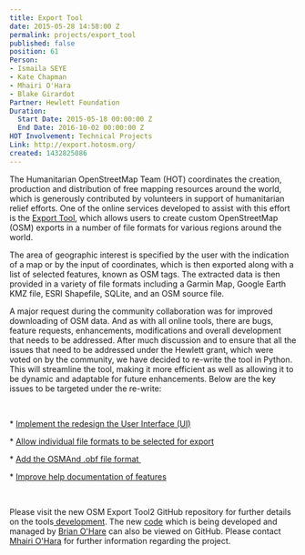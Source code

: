 ```yaml
---
title: Export Tool
date: 2015-05-28 14:58:00 Z
permalink: projects/export_tool
published: false
position: 61
Person:
- Ismaila SEYE
- Kate Chapman
- Mhairi O'Hara
- Blake Girardot
Partner: Hewlett Foundation
Duration:
  Start Date: 2015-05-18 00:00:00 Z
  End Date: 2016-10-02 00:00:00 Z
HOT Involvement: Technical Projects
Link: http://export.hotosm.org/
created: 1432825086
---
```


<p class="p1"><span class="s1">The Humanitarian OpenStreetMap Team (HOT) coordinates the creation, production and distribution of free mapping resources around the world, which is generously contributed by volunteers in support of humanitarian relief efforts. One of the online services developed to assist with this effort is the <a href="http://export.hotosm.org/">Export Tool</a>, which allows users to create custom OpenStreetMap (OSM) exports in a number of file formats for various regions around the world.</span></p><p class="p1"><span class="s1">The area of geographic interest is specified by the user with the indication of a map or by the input of coordinates, which is then exported along with a list of selected features, known as OSM tags. The extracted data is then provided in a variety of file formats including a Garmin Map, Google Earth KMZ file, ESRI Shapefile, SQLite, and an OSM source file.</span><span class="s1">&nbsp;</span></p><p class="p1"><span class="s1">A major request during the community collaboration was for improved downloading of OSM data. And as with all online tools, there are bugs, feature requests, enhancements, modifications and overall development that needs to be addressed. After much discussion and to ensure that all the issues that need to be addressed under the Hewlett grant, which were voted on by the community, we have decided to re-write the tool in Python. This will streamline the tool, making it more efficient as well as allowing it to be dynamic and adaptable for future enhancements. Below are the key issues to be targeted under the re-write:</span></p><p class="p2">&nbsp;</p><p class="p1"><span class="s1">* <a href="https://github.com/hotosm/hot-exports/issues/68">Implement the redesign the User Interface (UI) </a><br></span></p><p class="p1"><span class="s1">* <a href="https://github.com/hotosm/hot-exports/issues/78">Allow individual file formats to be selected for export</a><br></span></p><p class="p1"><span class="s1">* <a href="https://github.com/hotosm/hot-exports/issues/77">Add the OSMAnd .obf file format&nbsp;</a></span></p><p class="p1"><span class="s1">* <a href="https://github.com/hotosm/hot-exports/issues/90">Improve help documentation of features</a>&nbsp;</span></p><p class="p1">&nbsp;</p><p class="p1">Please visit the new OSM Export Tool2 GitHub repository for further details on the tools<a href="https://github.com/hotosm/osm-export-tool2/wiki"> development</a>. The new <a href="https://github.com/hotosm/osm-export-tool2">code</a> which is&nbsp;being developed and managed by <a href="mailto:brian.ohare@hotosm.org">Brian O'Hare</a>&nbsp;can also be viewed on GitHub. Please contact <a href="mailto:mhairi.ohara@hotosm.org">Mhairi O'Hara</a>&nbsp;for further information regarding the project.</p><p class="p1">&nbsp;</p><p class="p1">&nbsp;</p><p class="p1">&nbsp;</p>
